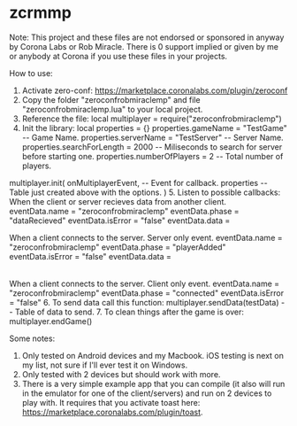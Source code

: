 # zcrmmp
Note:
This project and these files are not endorsed or sponsored in anyway by Corona Labs or Rob Miracle. There is 0 support implied or given by me or anybody at Corona if you use these files in your projects.

How to use:
1. Activate zero-conf: https://marketplace.coronalabs.com/plugin/zeroconf
2. Copy the folder "zeroconfrobmiraclemp" and file "zeroconfrobmiraclemp.lua" to your local project.
3. Reference the file:
local multiplayer = require("zeroconfrobmiraclemp")
4. Init the library:
local properties = {} 
properties.gameName = "TestGame" -- Game Name.
properties.serverName = "TestServer" -- Server Name.
properties.searchForLength = 2000 -- Miliseconds to search for server before starting one.
properties.numberOfPlayers = 2 -- Total number of players.

multiplayer.init(
onMultiplayerEvent, -- Event for callback.
properties -- Table just created above with the options.
)
5. Listen to possible callbacks:
When the client or server recieves data from another client.
eventData.name = "zeroconfrobmiraclemp"
eventData.phase = "dataRecieved"
eventData.isError = "false"
eventData.data = <table with the data recieved>

When a client connects to the server. Server only event.
eventData.name = "zeroconfrobmiraclemp"
eventData.phase = "playerAdded"
eventData.isError = "false"
eventData.data = <table of players>

When a client connects to the server. Client only event.
eventData.name = "zeroconfrobmiraclemp"
eventData.phase = "connected"
eventData.isError = "false"
6. To send data call this function:
multiplayer.sendData(testData) -- Table of data to send.
7. To clean things after the game is over:
multiplayer.endGame() 

Some notes:
1. Only tested on Android devices and my Macbook. iOS testing is next on my list, not sure if I'll ever test it on Windows.
2. Only tested with 2 devices but should work with more.
3. There is a very simple example app that you can compile (it also will run in the emulator for one of the client/servers) and run on 2 devices to play with. It requires that you activate toast here: https://marketplace.coronalabs.com/plugin/toast.
